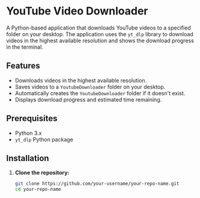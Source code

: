 # YouTube Video Downloader

A Python-based application that downloads YouTube videos to a specified folder on your desktop. The application uses the `yt_dlp` library to download videos in the highest available resolution and shows the download progress in the terminal.

## Features
- Downloads videos in the highest available resolution.
- Saves videos to a `YoutubeDownloader` folder on your desktop.
- Automatically creates the `YoutubeDownloader` folder if it doesn't exist.
- Displays download progress and estimated time remaining.

## Prerequisites
- Python 3.x
- `yt_dlp` Python package

## Installation
1. **Clone the repository:**
   ```bash
   git clone https://github.com/your-username/your-repo-name.git
   cd your-repo-name
